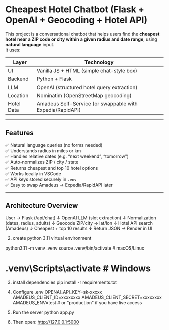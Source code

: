 # Cheapest Hotel Chatbot (Flask + OpenAI + Geocoding + Hotel API)

This project is a conversational chatbot that helps users find the **cheapest hotel near a ZIP code or city within a given radius and date range**, using **natural language** input.  
It uses:

| Layer | Technology |
|------|-------------|
| UI | Vanilla JS + HTML (simple chat-style box) |
| Backend | Python + Flask |
| LLM | OpenAI (structured hotel query extraction) |
| Location | Nominatim (OpenStreetMap geocoding) |
| Hotel Data | Amadeus Self-Service (or swappable with Expedia/RapidAPI) |

---

##  Features

✅ Natural language queries (no forms needed)  
✅ Understands radius in miles or km  
✅ Handles relative dates (e.g. “next weekend”, “tomorrow”)  
✅ Auto-normalizes ZIP / city / state  
✅ Returns cheapest and top 10 hotel options  
✅ Works locally in VSCode  
✅ API keys stored securely in `.env`  
✅ Easy to swap Amadeus → Expedia/RapidAPI later

---

 ## Architecture Overview

User → Flask (/api/chat)
↓
OpenAI LLM (slot extraction)
↓
Normalization (dates, radius, adults)
↓
Geocode ZIP/city → lat/lon
↓
Hotel API search (Amadeus)
↓
Cheapest + top 10 results
↓
Return JSON → Render in UI

2. create python 3.11 virtual environment

python3.11 -m venv .venv
source .venv/bin/activate       # macOS/Linux
# .venv\Scripts\activate        # Windows

3. install dependencies
pip install -r requirements.txt

4. Configure .env
OPENAI_API_KEY=sk-xxxxx
AMADEUS_CLIENT_ID=xxxxxxxx
AMADEUS_CLIENT_SECRET=xxxxxxxx
AMADEUS_ENV=test   # or "production" if you have live access

5. Run the server
python app.py

6. Then open:
http://127.0.0.1:5000
